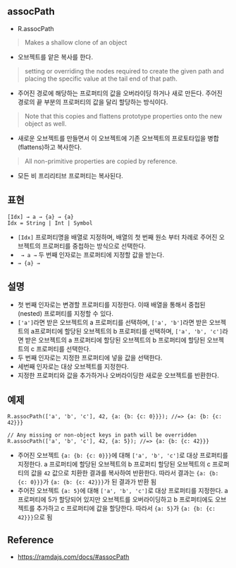 ## assocPath
- R.assocPath
> Makes a shallow clone of an object
- 오브젝트를 앝은 복사를 한다.
> setting or overriding the nodes required to create the given path and placing the specific value at the tail end of that path.
- 주어진 경로에 해당하는 프로퍼티의 값을 오버라이딩 하거나 새로 만든다. 주어진 경로의 끝 부분의 프로퍼티의 값을 달리 할당하는 방식이다.
> Note that this copies and flattens prototype properties onto the new object as well.
- 새로운 오브젝트를 만들면서 이 오브젝트에 기존 오브젝트의 프로토타입을 병합(flattens)하고 복사한다.
>  All non-primitive properties are copied by reference.
- 모든 비 프리리티브 프로퍼티는 복사된다. 


## 표현
```
[Idx] → a → {a} → {a}
Idx = String | Int | Symbol
```
- `[Idx]` 프로퍼티명을 배열로 지정하며, 배열의 첫 번째 원소 부터 차례로 주어진 오브젝트의 프로퍼티를 중첩하는 방식으로 선택한다.
- ` → a →` 두 번째 인자로는 프로퍼티에 지정할 값을 받는다.
- `→ {a} →` 

## 설명
- 첫 번째 인자로는 변경할 프로퍼티를 지정한다. 이때 배열을 통해서 중첩된(nested) 프로퍼티를 지정할 수 있다.
- `['a']`라면 받은 오브젝트의 a 프로퍼티를 선택하며, `['a', 'b']`라면 받은 오브젝트의 a프로퍼티에 할당된 오브젝트의 b 프로퍼티를 선택하며, `['a', 'b', 'c']`라면 받은 오브젝트의 a 프로퍼티에 할당된 오브젝트의 b 프로퍼티에 할당된 오브젝트의 c 프로퍼티를 선택한다.
- 두 번째 인자로는 지정한 프로퍼티에 넣을 값을 선택한다.
- 세번째 인자로는 대상 오브젝트를 지정한다.
- 지정한 프로퍼티와 값을 추가하거나 오버라이딩한 새로운 오브젝트를 반환한다.


## 예제
```
R.assocPath(['a', 'b', 'c'], 42, {a: {b: {c: 0}}}); //=> {a: {b: {c: 42}}}

// Any missing or non-object keys in path will be overridden
R.assocPath(['a', 'b', 'c'], 42, {a: 5}); //=> {a: {b: {c: 42}}}
```
- 주어진 오브젝트 `{a: {b: {c: 0}}}`에 대해 `['a', 'b', 'c']`로 대상 프로퍼티를 지정한다. a 프로퍼티에 할당된 오브젝트의 b 프로퍼티 할당된 오브젝트의 c 프로퍼티의 값을 `42` 값으로 치환한 결과를 복사하여 반환한다. 따라서 결과는 `{a: {b: {c: 0}}}`가 `{a: {b: {c: 42}}}`가 된 결과가 반환 됨
- 주어진 오브젝트 `{a: 5}`에 대해 `['a', 'b', 'c']`로 대상 프로퍼티를 지정한다. a 프로퍼티에 5가 할당되어 있지만 오브젝트를 오버라이딩하고 b 프로퍼티에도 오브젝트를 추가하고 c 프로퍼티에 값을 할당한다. 따라서 `{a: 5}`가 `{a: {b: {c: 42}}}`으로 됨


## Reference
- https://ramdajs.com/docs/#assocPath
